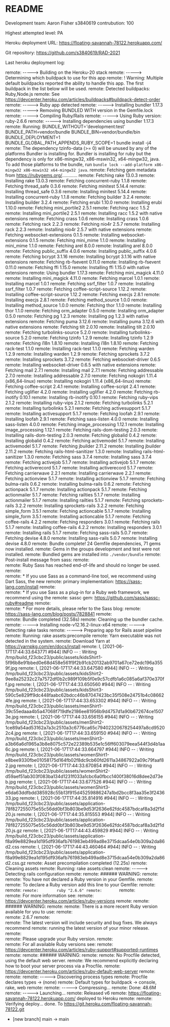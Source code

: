 # README

Development team:
Aaron Fisher s3840619 contrubution: 100

Highest attempted level: PA

Heroku deployment URL: https://floating-savannah-78122.herokuapp.com/

Git repository: https://github.com/s3840619/RAD-2021

Last heroku deployment log: 

remote: -----> Building on the Heroku-20 stack
remote: -----> Determining which buildpack to use for this app
remote:  !     Warning: Multiple default buildpacks reported the ability to handle this app. The first buildpack in the list below will be used.
remote:                         Detected buildpacks: Ruby,Node.js
remote:                         See https://devcenter.heroku.com/articles/buildpacks#buildpack-detect-order
remote: -----> Ruby app detected
remote: -----> Installing bundler 1.17.3
remote: -----> Removing BUNDLED WITH version in the Gemfile.lock
remote: -----> Compiling Ruby/Rails
remote: -----> Using Ruby version: ruby-2.6.6
remote: -----> Installing dependencies using bundler 1.17.3
remote:        Running: BUNDLE_WITHOUT='development:test' BUNDLE_PATH=vendor/bundle BUNDLE_BIN=vendor/bundle/bin BUNDLE_DEPLOYMENT=1 BUNDLE_GLOBAL_PATH_APPENDS_RUBY_SCOPE=1 bundle install -j4
remote:        The dependency tzinfo-data (>= 0) will be unused by any of the platforms Bundler is installing for. Bundler is installing for ruby but the dependency is only for x86-mingw32, x86-mswin32, x64-mingw32, java. To add those platforms to the bundle, run `bundle lock --add-platform x86-mingw32 x86-mswin32 x64-mingw32 java`.
remote:        Fetching gem metadata from https://rubygems.org/............
remote:        Fetching rake 13.0.3
remote:        Installing rake 13.0.3
remote:        Fetching concurrent-ruby 1.1.8
remote:        Fetching thread_safe 0.3.6
remote:        Fetching minitest 5.14.4
remote:        Installing thread_safe 0.3.6
remote:        Installing minitest 5.14.4
remote:        Installing concurrent-ruby 1.1.8
remote:        Fetching builder 3.2.4
remote:        Installing builder 3.2.4
remote:        Fetching erubi 1.10.0
remote:        Installing erubi 1.10.0
remote:        Fetching mini_portile2 2.5.1
remote:        Fetching racc 1.5.2
remote:        Installing mini_portile2 2.5.1
remote:        Installing racc 1.5.2 with native extensions
remote:        Fetching crass 1.0.6
remote:        Installing crass 1.0.6
remote:        Fetching rack 2.2.3
remote:        Fetching nio4r 2.5.7
remote:        Installing rack 2.2.3
remote:        Installing nio4r 2.5.7 with native extensions
remote:        Fetching websocket-extensions 0.1.5
remote:        Installing websocket-extensions 0.1.5
remote:        Fetching mini_mime 1.1.0
remote:        Installing mini_mime 1.1.0
remote:        Fetching arel 8.0.0
remote:        Installing arel 8.0.0
remote:        Fetching public_suffix 4.0.6
remote:        Installing public_suffix 4.0.6
remote:        Fetching bcrypt 3.1.16
remote:        Installing bcrypt 3.1.16 with native extensions
remote:        Fetching rb-fsevent 0.11.0
remote:        Installing rb-fsevent 0.11.0
remote:        Fetching ffi 1.15.0
remote:        Installing ffi 1.15.0 with native extensions
remote:        Using bundler 1.17.3
remote:        Fetching mini_magick 4.11.0
remote:        Installing mini_magick 4.11.0
remote:        Fetching marcel 1.0.1
remote:        Installing marcel 1.0.1
remote:        Fetching ssrf_filter 1.0.7
remote:        Installing ssrf_filter 1.0.7
remote:        Fetching coffee-script-source 1.12.2
remote:        Installing coffee-script-source 1.12.2
remote:        Fetching execjs 2.8.1
remote:        Installing execjs 2.8.1
remote:        Fetching method_source 1.0.0
remote:        Installing method_source 1.0.0
remote:        Fetching thor 1.1.0
remote:        Installing thor 1.1.0
remote:        Fetching orm_adapter 0.5.0
remote:        Installing orm_adapter 0.5.0
remote:        Fetching pg 1.2.3
remote:        Installing pg 1.2.3 with native extensions
remote:        Fetching puma 3.12.6
remote:        Installing puma 3.12.6 with native extensions
remote:        Fetching tilt 2.0.10
remote:        Installing tilt 2.0.10
remote:        Fetching turbolinks-source 5.2.0
remote:        Installing turbolinks-source 5.2.0
remote:        Fetching tzinfo 1.2.9
remote:        Installing tzinfo 1.2.9
remote:        Fetching i18n 1.8.10
remote:        Installing i18n 1.8.10
remote:        Fetching rack-test 1.1.0
remote:        Installing rack-test 1.1.0
remote:        Fetching warden 1.2.9
remote:        Installing warden 1.2.9
remote:        Fetching sprockets 3.7.2
remote:        Installing sprockets 3.7.2
remote:        Fetching websocket-driver 0.6.5
remote:        Installing websocket-driver 0.6.5 with native extensions
remote:        Fetching mail 2.7.1
remote:        Installing mail 2.7.1
remote:        Fetching addressable 2.7.0
remote:        Installing addressable 2.7.0
remote:        Fetching nokogiri 1.11.4 (x86_64-linux)
remote:        Installing nokogiri 1.11.4 (x86_64-linux)
remote:        Fetching coffee-script 2.4.1
remote:        Installing coffee-script 2.4.1
remote:        Fetching uglifier 4.2.0
remote:        Installing uglifier 4.2.0
remote:        Fetching rb-inotify 0.10.1
remote:        Installing rb-inotify 0.10.1
remote:        Fetching ruby-vips 2.1.2
remote:        Installing ruby-vips 2.1.2
remote:        Fetching turbolinks 5.2.1
remote:        Installing turbolinks 5.2.1
remote:        Fetching activesupport 5.1.7
remote:        Installing activesupport 5.1.7
remote:        Fetching loofah 2.9.1
remote:        Installing loofah 2.9.1
remote:        Fetching sass-listen 4.0.0
remote:        Installing sass-listen 4.0.0
remote:        Fetching image_processing 1.12.1
remote:        Installing image_processing 1.12.1
remote:        Fetching rails-dom-testing 2.0.3
remote:        Installing rails-dom-testing 2.0.3
remote:        Fetching globalid 0.4.2
remote:        Installing globalid 0.4.2
remote:        Fetching activemodel 5.1.7
remote:        Installing activemodel 5.1.7
remote:        Fetching jbuilder 2.11.2
remote:        Installing jbuilder 2.11.2
remote:        Fetching rails-html-sanitizer 1.3.0
remote:        Installing rails-html-sanitizer 1.3.0
remote:        Fetching sass 3.7.4
remote:        Installing sass 3.7.4
remote:        Fetching activejob 5.1.7
remote:        Installing activejob 5.1.7
remote:        Fetching activerecord 5.1.7
remote:        Installing activerecord 5.1.7
remote:        Fetching carrierwave 2.2.1
remote:        Installing carrierwave 2.2.1
remote:        Fetching actionview 5.1.7
remote:        Installing actionview 5.1.7
remote:        Fetching bulma-rails 0.6.2
remote:        Installing bulma-rails 0.6.2
remote:        Fetching actionpack 5.1.7
remote:        Installing actionpack 5.1.7
remote:        Fetching actionmailer 5.1.7
remote:        Fetching railties 5.1.7
remote:        Installing actionmailer 5.1.7
remote:        Installing railties 5.1.7
remote:        Fetching sprockets-rails 3.2.2
remote:        Installing sprockets-rails 3.2.2
remote:        Fetching simple_form 3.5.1
remote:        Fetching actioncable 5.1.7
remote:        Installing simple_form 3.5.1
remote:        Installing actioncable 5.1.7
remote:        Fetching coffee-rails 4.2.2
remote:        Fetching responders 3.0.1
remote:        Fetching rails 5.1.7
remote:        Installing coffee-rails 4.2.2
remote:        Installing responders 3.0.1
remote:        Installing rails 5.1.7
remote:        Fetching sass-rails 5.0.7
remote:        Fetching devise 4.8.0
remote:        Installing sass-rails 5.0.7
remote:        Installing devise 4.8.0
remote:        Bundle complete! 24 Gemfile dependencies, 71 gems now installed.
remote:        Gems in the groups development and test were not installed.
remote:        Bundled gems are installed into `./vendor/bundle`
remote:        Post-install message from sass:
remote:        
remote:        Ruby Sass has reached end-of-life and should no longer be used.
remote:        
remote:        * If you use Sass as a command-line tool, we recommend using Dart Sass, the new
remote:          primary implementation: https://sass-lang.com/install
remote:        
remote:        * If you use Sass as a plug-in for a Ruby web framework, we recommend using the
remote:          sassc gem: https://github.com/sass/sassc-ruby#readme
remote:        
remote:        * For more details, please refer to the Sass blog:
remote:          https://sass-lang.com/blog/posts/7828841
remote:        
remote:        Bundle completed (32.58s)
remote:        Cleaning up the bundler cache.
remote: -----> Installing node-v12.16.2-linux-x64
remote: -----> Detecting rake tasks
remote: -----> Preparing app for Rails asset pipeline
remote:        Running: rake assets:precompile
remote:        Yarn executable was not detected in the system.
remote:        Download Yarn at https://yarnpkg.com/en/docs/install
remote:        I, [2021-06-17T17:44:33.643771 #944]  INFO -- : Writing /tmp/build_f23cbc23/public/assets/kidsShirt1-5f96b8e91bbed0e68d458e561f9f2b91cb20132ab9701a67ce72edc196a3559f.jpg
remote:        I, [2021-06-17T17:44:33.647580 #944]  INFO -- : Writing /tmp/build_f23cbc23/public/assets/kidsShirt2-9ee8a25232c27a7572df0b2c989f109b5f0e9c57cdfb1a6c085a6af370e370ff.jpg
remote:        I, [2021-06-17T17:44:33.650560 #944]  INFO -- : Writing /tmp/build_f23cbc23/public/assets/kidsShirt3-590c5e829ff9dc448faabc62bdcc46b87047423bc35f508e24751b4c086624fe.jpg
remote:        I, [2021-06-17T17:44:33.653302 #944]  INFO -- : Writing /tmp/build_f23cbc23/public/assets/menShirt1-39c55edaaa4b5a47068f719dfe2186ee81956b9d4757d1a90b672674ce15073e.jpg
remote:        I, [2021-06-17T17:44:33.656155 #944]  INFO -- : Writing /tmp/build_f23cbc23/public/assets/menShirt2-1ce89a54ad53162a7a3c2510a3c6776ca65c79402320678254497a8cd95202c4.jpg
remote:        I, [2021-06-17T17:44:33.659150 #944]  INFO -- : Writing /tmp/build_f23cbc23/public/assets/menShirt3-a3b66a6d1965a3b8e8075c572e22389b535e1c56ff603079eea544f3d4b1aa6c.jpg
remote:        I, [2021-06-17T17:44:33.664797 #944]  INFO -- : Writing /tmp/build_f23cbc23/public/assets/womenShirt1-e8bee9330fbe01058175d164fb02f8dc9cb60fd2611a34867922a09c79faaf82.jpg
remote:        I, [2021-06-17T17:44:33.670854 #944]  INFO -- : Writing /tmp/build_f23cbc23/public/assets/womenShirt2-d59aef51ab303f083ba134d1231f033a1cbc6a0fbcc1400f38016d8dee2d73eb.jpg
remote:        I, [2021-06-17T17:44:33.677526 #944]  INFO -- : Writing /tmp/build_f23cbc23/public/assets/womenShirt3-e6da63ddfbdd385928c55b13f915d45259886247a1bd2bcc8f3aa35e3f243633.jpg
remote:        I, [2021-06-17T17:44:35.814916 #944]  INFO -- : Writing /tmp/build_f23cbc23/public/assets/application-78f827255075e55c56dd0bf3b803be9d53f2636e62fdc4587bdcaf8a3d2f1d20.js
remote:        I, [2021-06-17T17:44:35.815553 #944]  INFO -- : Writing /tmp/build_f23cbc23/public/assets/application-78f827255075e55c56dd0bf3b803be9d53f2636e62fdc4587bdcaf8a3d2f1d20.js.gz
remote:        I, [2021-06-17T17:44:43.459829 #944]  INFO -- : Writing /tmp/build_f23cbc23/public/assets/application-f8a99e8829ea1d195df936afb761983eb499ad8e3715dcaa54e0b309a2da86d2.css
remote:        I, [2021-06-17T17:44:43.460464 #944]  INFO -- : Writing /tmp/build_f23cbc23/public/assets/application-f8a99e8829ea1d195df936afb761983eb499ad8e3715dcaa54e0b309a2da86d2.css.gz
remote:        Asset precompilation completed (12.25s)
remote:        Cleaning assets
remote:        Running: rake assets:clean
remote: -----> Detecting rails configuration
remote: 
remote: ###### WARNING:
remote: 
remote:        You have not declared a Ruby version in your Gemfile.
remote:        
remote:        To declare a Ruby version add this line to your Gemfile:
remote:        
remote:        ```
remote:        ruby "2.6.6"
remote:        ```
remote:        
remote:        For more information see:
remote:          https://devcenter.heroku.com/articles/ruby-versions
remote: 
remote: ###### WARNING:
remote: 
remote:        There is a more recent Ruby version available for you to use:
remote:        
remote:        2.6.7
remote:        
remote:        The latest version will include security and bug fixes. We always recommend
remote:        running the latest version of your minor release.
remote:        
remote:        Please upgrade your Ruby version.
remote:        
remote:        For all available Ruby versions see:
remote:          https://devcenter.heroku.com/articles/ruby-support#supported-runtimes
remote: 
remote: ###### WARNING:
remote: 
remote:        No Procfile detected, using the default web server.
remote:        We recommend explicitly declaring how to boot your server process via a Procfile.
remote:        https://devcenter.heroku.com/articles/ruby-default-web-server
remote: 
remote: 
remote: -----> Discovering process types
remote:        Procfile declares types     -> (none)
remote:        Default types for buildpack -> console, rake, web
remote: 
remote: -----> Compressing...
remote:        Done: 48.6M
remote: -----> Launching...
remote:        Released v6
remote:        https://floating-savannah-78122.herokuapp.com/ deployed to Heroku
remote: 
remote: Verifying deploy... done.
To https://git.heroku.com/floating-savannah-78122.git
 * [new branch]      main -> main

